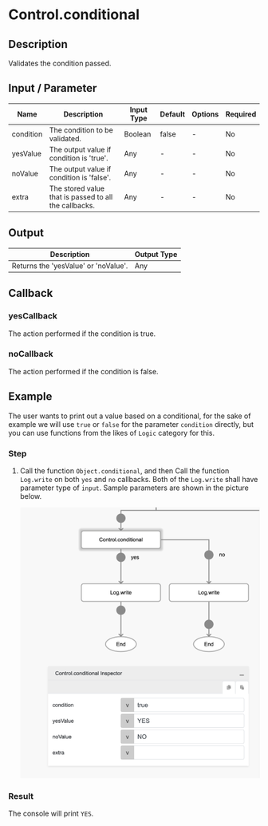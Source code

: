 # Control.conditional

## Description

Validates the condition passed.

## Input / Parameter

| Name | Description | Input Type | Default | Options | Required |
| ------ | ------ | ------ | ------ | ------ | ------ |
| condition | The condition to be validated. | Boolean | false | - | No |
| yesValue | The output value if condition is 'true'. | Any | - | - | No |
| noValue | The output value if condition is 'false'. | Any | - | - | No |
| extra | The stored value that is passed to all the callbacks. | Any | - | - | No |

## Output

| Description | Output Type |
| ------ | ------ |
| Returns the 'yesValue' or 'noValue'. | Any |

## Callback

### yesCallback

The action performed if the condition is true.

### noCallback

The action performed if the condition is false.

## Example

The user wants to print out a value based on a conditional, for the sake of example we will use `true` or `false` for the parameter `condition` directly, but you can use functions from the likes of `Logic` category for this.

### Step

1. Call the function `Object.conditional`, and then Call the function `Log.write` on both `yes` and `no` callbacks. Both of the `Log.write` shall have parameter type of `input`.
Sample parameters are shown in the picture below.
    </br>

    ![](./conditional-step-1.png)

### Result

The console will print `YES`.
